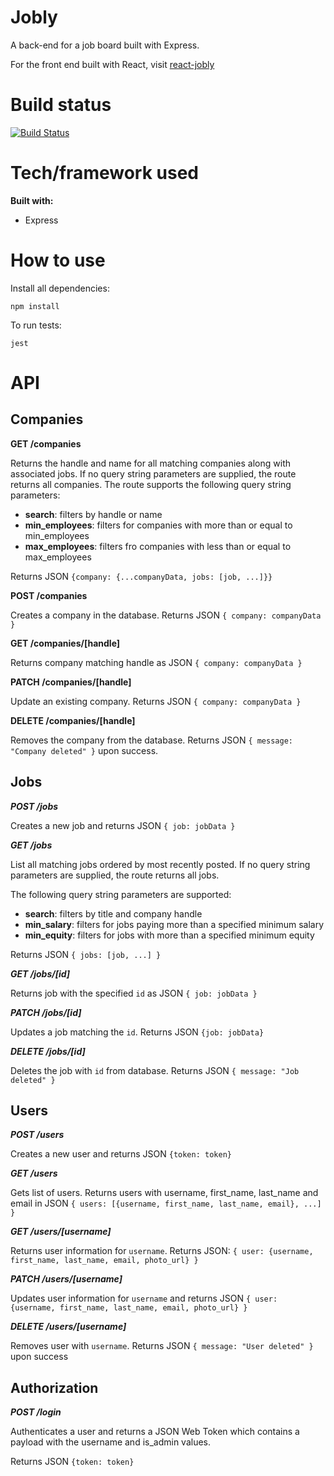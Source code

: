 # Jobly
A back-end for a job board built with Express.

For the front end built with React, visit [react-jobly](https://github.com/cyhk/react-jobly)

# Build status
[![Build Status](https://travis-ci.com/cyhk/jobly.svg?branch=master)](https://travis-ci.com/cyhk/jobly.svg?branch=master)

# Tech/framework used
**Built with:**
- Express

# How to use
Install all dependencies:
```
npm install
```

To run tests:
```
jest  
```

# API

## Companies
**GET /companies**

Returns the handle and name for all matching companies along with associated jobs. If no query string parameters are supplied, the route returns all companies. The route supports the following query string parameters:
  
  - **search**: filters by handle or name
  - **min_employees**: filters for companies with more than or equal to min_employees
  - **max_employees**: filters fro companies with less than or equal to max_employees

Returns JSON `{company: {...companyData, jobs: [job, ...]}}`

**POST /companies**

Creates a company in the database. Returns JSON `{ company: companyData }`

**GET /companies/[handle]**

Returns company matching handle as JSON `{ company: companyData }`

**PATCH /companies/[handle]**

Update an existing company. Returns JSON `{ company: companyData }`

**DELETE /companies/[handle]**

Removes the company from the database. Returns JSON `{ message: "Company deleted" }` upon success.

## Jobs
***POST /jobs***

Creates a new job and returns JSON `{ job: jobData }`

***GET /jobs***

List all matching jobs ordered by most recently posted. If no query string parameters are supplied, the route returns all jobs.

The following query string parameters are supported:
- **search**: filters by title and company handle
- **min_salary**: filters for jobs paying more than a specified minimum salary
- **min_equity**: filters for jobs with more than a specified minimum equity

Returns JSON `{ jobs: [job, ...] }`

***GET /jobs/[id]***

Returns job with the specified `id` as JSON `{ job: jobData }`

***PATCH /jobs/[id]***

Updates a job matching the `id`. Returns JSON `{job: jobData}`

***DELETE /jobs/[id]***

Deletes the job with `id` from database. Returns JSON `{ message: "Job deleted" }`

## Users
***POST /users***

Creates a new user and returns JSON `{token: token}`

***GET /users***

Gets list of users. Returns users with username, first_name, last_name and email in JSON `{ users: [{username, first_name, last_name, email}, ...] }`

***GET /users/[username]***

Returns user information for `username`. Returns JSON: `{ user: {username, first_name, last_name, email, photo_url} }`

***PATCH /users/[username]***

Updates user information for `username` and returns JSON `{ user: {username, first_name, last_name, email, photo_url} }`

***DELETE /users/[username]***

Removes user with `username`. Returns JSON `{ message: "User deleted" }` upon success

## Authorization
***POST /login***

Authenticates a user and returns a JSON Web Token which contains a payload with the username and is_admin values.

Returns JSON `{token: token}`